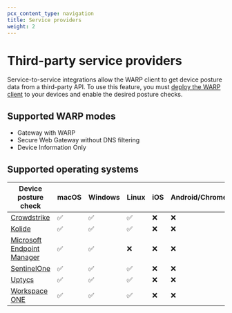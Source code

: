 ```yaml
---
pcx_content_type: navigation
title: Service providers
weight: 2
---
```


# Third-party service providers

Service-to-service integrations allow the WARP client to get device posture data from a third-party API. To use this feature, you must [deploy the WARP client](/cloudflare-one/connections/connect-devices/warp/deployment/) to your devices and enable the desired posture checks.

## Supported WARP modes

- Gateway with WARP
- Secure Web Gateway without DNS filtering
- Device Information Only

## Supported operating systems

| Device posture check | macOS | Windows | Linux | iOS | Android/ChromeOS |
| ---------------------| ----- | ------- | ----- | --- | ---------------- |
| [Crowdstrike](/cloudflare-one/identity/devices/service-providers/crowdstrike/) | ✅ | ✅ | ✅ | ❌ | ❌ |
| [Kolide](/cloudflare-one/identity/devices/service-providers/kolide/) | ✅ | ✅ | ✅ | ❌ | ❌ |
| [Microsoft Endpoint Manager](/cloudflare-one/identity/devices/service-providers/microsoft/) | ✅ | ✅ | ❌ | ❌ | ❌ |
| [SentinelOne](/cloudflare-one/identity/devices/service-providers/sentinelone/) | ✅ | ✅ | ✅ | ❌ | ❌ |
| [Uptycs](/cloudflare-one/identity/devices/service-providers/uptycs/) | ✅ | ✅ | ✅ | ❌ | ❌ |
| [Workspace ONE](/cloudflare-one/identity/devices/service-providers/workspace-one/) | ✅ | ✅ | ✅ | ❌ | ❌ |
